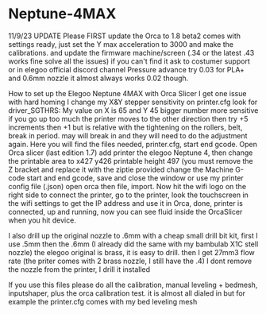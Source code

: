 # Neptune-4MAX
11/9/23 UPDATE
Please FIRST update the Orca to 1.8 beta2 comes with settings ready, just set the Y max acceleration to 3000 and make the calibrations.
and update the firmware machine/screen (.34 or the latest .43 works fine solve all the issues) if you can't find it ask to costumer support or in elegoo official discord channel
Pressure advance try 0.03 for PLA+ and 0.6mm  nozzle
it almost always works 0.02 though. 


How to set up the Elegoo Neptune 4MAX with Orca Slicer
I get one issue with hard homing 
I change my X&Y stepper sensitivity on  printer.cfg  look for driver_SGTHRS:
My value on X is 65 and Y 45 bigger number more sensitive if you go up too much the printer moves to the other direction then try +5 increments then +1
but is relative with the tightening on the rollers, belt, break in period.  may will break in and they will need to do the adjustment again. 
Here you will find the files needed, printer.cfg, start end gcode.
Open Orca slicer (last edition 1.7) add printer the elegoo Neptune 4, then change the printable area to x427 y426 printable height 497 (you must remove the Z bracket and replace it with the ziptie provided
change the Machine G-code start and end gcode, save and close the window
or use my printer config file (.json) open orca then file, import.
Now hit the wifi logo on the right side to connect the printer, go to the printer, look the touchscreen in the wifi settings to get the IP address and use it in Orca, done, printer is connected, up and running, now you can see fluid inside the OrcaSlicer when you hit device.

I also drill up the original nozzle to .6mm with a cheap small drill bit kit, first I use .5mm then the .6mm (I already did the same with my bambulab X1C stell nozzle) the elegoo original is brass, it is easy to drill. then I get 27mm3 flow rate (the priter comes with 2 brass nozzle, I still have the .4) I dont remove the nozzle from the printer, I drill it installed 

If you use this files please do all the calibration, manual leveling + bedmesh, inputshaper, plus the orca calibration test. it is almost all dialed in but for example the printer.cfg comes with my bed leveling mesh 
